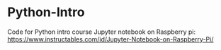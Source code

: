 # Python-Intro
Code for Python intro course
Jupyter notebook on Raspberry pi: https://www.instructables.com/id/Jupyter-Notebook-on-Raspberry-Pi/

